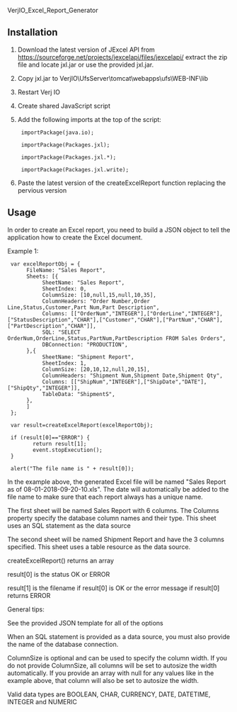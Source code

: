 VerjIO_Excel_Report_Generator

Installation
------------
1. Download the latest version of JExcel API from https://sourceforge.net/projects/jexcelapi/files/jexcelapi/ extract the zip file and locate jxl.jar or use the provided jxl.jar.
2. Copy jxl.jar to VerjIO\UfsServer\tomcat\webapps\ufs\WEB-INF\lib
3. Restart Verj IO
4. Create shared JavaScript script
5. Add the following imports at the top of the script:

        importPackage(java.io);
	
        importPackage(Packages.jxl);
	
        importPackage(Packages.jxl.*);
	
        importPackage(Packages.jxl.write);
	
6. Paste the latest version of the createExcelReport function replacing the pervious version

Usage
-----
In order to create an Excel report, you need to build a JSON object to tell the application how to create the Excel document.

Example 1:

     var excelReportObj = {
          FileName: "Sales Report",
          Sheets: [{ 
               SheetName: "Sales Report", 
               SheetIndex: 0,
               ColumnSize: [10,null,15,null,10,35], 
               ColumnHeaders: "Order Number,Order Line,Status,Customer,Part Num,Part Description",
               Columns: [["OrderNum","INTEGER"],["OrderLine","INTEGER"],["StatusDescription","CHAR"],["Customer","CHAR"],["PartNum","CHAR"],["PartDescription","CHAR"]],
               SQL: "SELECT OrderNum,OrderLine,Status,PartNum,PartDescription FROM Sales Orders",
               DBConnection: "PRODUCTION",
          },{ 
               SheetName: "Shipment Report", 
               SheetIndex: 1,
               ColumnSize: [20,10,12,null,20,15], 
               ColumnHeaders: "Shipment Num,Shipment Date,Shipment Qty",
               Columns: [["ShipNum","INTEGER"],["ShipDate","DATE"],["ShipQty","INTEGER"]],
               TableData: "ShipmentS",
          },
          ]
     };
     
     var result=createExcelReport(excelReportObj);

     if (result[0]=="ERROR") {
	        return result[1];
	        event.stopExecution();
     }
     
     alert("The file name is " + result[0]);

In the example above, the generated Excel file will be named "Sales Report as of 08-01-2018-09-20-10.xls". The date will automatically be added to the file name to make sure that each report always has a unique name.

The first sheet will be named Sales Report with 6 columns. The Columns property specify the database column names and their type. This sheet uses an SQL statement as the data source

The second sheet will be named Shipment Report and have the 3 columns specified. This sheet uses a table resource as the data source.

createExcelReport() returns an array

result[0] is the status OK or ERROR

result[1] is the filename if result[0] is OK or the error message if result[0] returns ERROR


General tips:

See the provided JSON template for all of the options

When an SQL statement is provided as a data source, you must also provide the name of the database connection. 

ColumnSize is optional and can be used to specify the column width. If you do not provide ColumnSize, all columns will be set to autosize the width automatically. If you provide an array with null for any values like in the example above, that column will also be set to autosize the width.

Valid data types are BOOLEAN, CHAR, CURRENCY, DATE, DATETIME, INTEGER and NUMERIC
